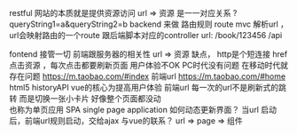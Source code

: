 restful 网站的本质就是提供资源访问
url => 资源  是一一对应关系
?queryString1=a&queryString2=b
backend 来做 路由规则 route
mvc 解析url ，url会映射路由的一个route 跟后端脚本对应的controller
url:
/book/123456
/api

fontend 接管一切
前端跟服务器的相关性
url => 资源 缺点， http是个短连接
href 点击资源 ，每次点击都要刷新页面 用户体验不OK PC时代没有问题 在移动时代就存在问题
https://m.taobao.com/#index  前端url
https://m.taobao.com/#home
html5 historyAPI 
vue的核心为提高用户体验
前端url 每一次的url不是刷新式的跳转  而是切换一张小卡片 好像整个页面都没动  
也称为单页应用 SPA single page application
如何动态更新界面？
当url 启动后，前端url规则启动，交给ajax
与vue的联系？ url => page => 组件


